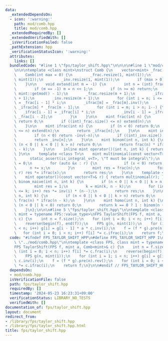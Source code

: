 ```yaml
---
data:
  _extendedDependsOn:
  - icon: ':warning:'
    path: mod/comb.hpp
    title: mod/comb.hpp
  _extendedRequiredBy: []
  _extendedVerifiedWith: []
  _isVerificationFailed: false
  _pathExtension: hpp
  _verificationStatusIcon: ':warning:'
  attributes:
    links: []
  bundledCode: "#line 1 \"fps/taylor_shift.hpp\"\n\n\n\n#line 1 \"mod/comb.hpp\"\n\
    \n\n\ntemplate <class mint>\nstruct Comb {\n    vector<mint> _frac, _ifrac, _inv;\n\
    \    Comb(int max = 0) {\n        _frac.resize(1, mint(1));\n        _ifrac.resize(1,\
    \ mint(1));\n        _inv.resize(1, mint(1));\n        if (max > 0) extend(max);\n\
    \    }\n\n    void extend(int m = -1) {\n        int n = (int)_frac.size();\n\
    \        if (m == -1) m = n << 1;\n        if (n >= m) return;\n        m = min<int>(m,\
    \ mint::getmod() - 1);\n        _frac.resize(m + 1);\n        _ifrac.resize(m\
    \ + 1);\n        _inv.resize(m + 1);\n        for (int i = n; i <= m; i++) _frac[i]\
    \ = _frac[i - 1] * i;\n        _ifrac[m] = _frac[m].inv();\n        _inv[m] =\
    \ _ifrac[m] * _frac[m - 1];\n        for (int i = m; i > n; i--) {\n         \
    \   _ifrac[i - 1] = _ifrac[i] * i;\n            _inv[i - 1] = _ifrac[i - 1] *\
    \ _frac[i - 2];\n        }\n    }\n\n    mint frac(int n) {\n        if (n < 0)\
    \ return 0;\n        if ((int)_frac.size() <= n) extend(n);\n        return _frac[n];\n\
    \    }\n\n    mint ifrac(int n) {\n        if (n < 0) return 0;\n        if ((int)_ifrac.size()\
    \ <= n) extend(n);\n        return _ifrac[n];\n    }\n\n    mint inv(int n) {\n\
    \        if (n < 0) return -inv(-n);\n        if ((int)_inv.size() <= n) extend(n);\n\
    \        return _inv[n];\n    }\n\n    mint binom(int n, int k) {\n        if\
    \ (n < 0 || k < 0 || k > n) return 0;\n        return frac(n) * ifrac(k) * ifrac(n\
    \ - k);\n    }\n\n    inline mint operator()(int n, int k) { return binom(n, k);\
    \ }\n\n    template <class T>\n    mint multinomial(const vector<T>& r) {\n  \
    \      static_assert(is_integral_v<T>, \"T must be integral\");\n        int n\
    \ = 0;\n        for (auto &x : r) {\n            if (x < 0) return 0;\n      \
    \      n += x;\n        }\n        mint res = frac(n);\n        for (auto &x :\
    \ r) res *= ifrac(x);\n        return res;\n    }\n\n    template <class T>\n\
    \    mint operator()(const vector<T>& r) { return multinomial(r); }\n\n    mint\
    \ binom_naive(int n, int k) {\n        if (n < 0 || k < 0 || k > n) return 0;\n\
    \        mint res = 1;\n        k = min(k, n - k);\n        for (int i = 1; i\
    \ <= k; i++) res *= inv(i) * (n--);\n        return res;\n    }\n\n    mint permu(int\
    \ n, int k) {\n        if (n < 0 || k < 0 || k > n) return 0;\n        return\
    \ frac(n) * ifrac(n - k);\n    }\n\n    mint homo(int n, int k) {\n        if\
    \ (n < 0 || k < 0) return 0;\n        return k == 0 ? 1 : binom(n + k - 1, k);\n\
    \    }\n};\n\n\n#line 5 \"fps/taylor_shift.hpp\"\n\ntemplate <class FPS, class\
    \ mint = typename FPS::value_type>\nFPS TaylorShift(FPS f, mint a, Comb<mint>&\
    \ c) {\n    int n = f.size();\n    for (int i = 0; i < n; i++) f[i] *= c.frac(i);\n\
    \    reverse(begin(f), end(f));\n    FPS g(n, mint(1));\n    for (int i = 1; i\
    \ < n; i++) g[i] = g[i - 1] * a * c.inv(i);\n    f = (f * g).pre(n).rev();\n \
    \   for (int i = 0; i < n; i++) f[i] *= c.ifrac(i);\n    return f;\n}\n\n\n"
  code: "#ifndef FPS_TAYLOR_SHIFT_HPP\n#define FPS_TAYLOR_SHIFT_HPP 1\n\n#include\
    \ \"../mod/comb.hpp\"\n\ntemplate <class FPS, class mint = typename FPS::value_type>\n\
    FPS TaylorShift(FPS f, mint a, Comb<mint>& c) {\n    int n = f.size();\n    for\
    \ (int i = 0; i < n; i++) f[i] *= c.frac(i);\n    reverse(begin(f), end(f));\n\
    \    FPS g(n, mint(1));\n    for (int i = 1; i < n; i++) g[i] = g[i - 1] * a *\
    \ c.inv(i);\n    f = (f * g).pre(n).rev();\n    for (int i = 0; i < n; i++) f[i]\
    \ *= c.ifrac(i);\n    return f;\n}\n\n#endif // FPS_TAYLOR_SHIFT_HPP\n"
  dependsOn:
  - mod/comb.hpp
  isVerificationFile: false
  path: fps/taylor_shift.hpp
  requiredBy: []
  timestamp: '2024-05-23 16:23:31+09:00'
  verificationStatus: LIBRARY_NO_TESTS
  verifiedWith: []
documentation_of: fps/taylor_shift.hpp
layout: document
redirect_from:
- /library/fps/taylor_shift.hpp
- /library/fps/taylor_shift.hpp.html
title: fps/taylor_shift.hpp
---
```

